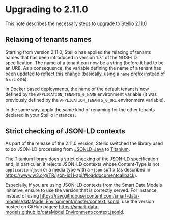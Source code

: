 # Upgrading to 2.11.0

This note describes the necessary steps to upgrade to Stellio 2.11.0

## Relaxing of tenants names

Starting from version 2.11.0, Stellio has applied the relaxing of tenants names that has been introduced in version 1.7.1 of the NGSI-LD specification. The name of a tenant can now be a string (before it had to be an URI). As a consequence, the variable defining the name of a tenant has been updated to reflect this change (basically, using a `name` prefix instead of a `uri` one).

In Docker based deployments, the name of the default tenant is now defined by the `APPLICATION_TENANTS_0_NAME` environment variable (it was previously defined by the `APPLICATION_TENANTS_0_URI` environment variable).

In the same way, apply the same kind of renaming for the other tenants declared in your Stellio instances.

## Strict checking of JSON-LD contexts

As part of the release of the 2.11.0 version, Stellio switched the library used to do JSON-LD processing from [JSONLD-Java](https://github.com/jsonld-java/jsonld-java) to [Titanium](https://github.com/filip26/titanium-json-ld).

The Titanium library does a strict checking of the JSON-LD specification and, in particular, it rejects JSON-LD contexts whose Content-Type is not `application/json` or a media type with a `+json` suffix (as described in https://www.w3.org/TR/json-ld11-api/#loaddocumentcallback).

Especially, if you are using JSON-LD contexts from the Smart Data Models initiative, ensure to use the version that is correctly served. For instance, instead of using https://raw.githubusercontent.com/smart-data-models/dataModel.Environment/master/context.jsonld, use the version hosted on GitHub pages: https://smart-data-models.github.io/dataModel.Environment/context.jsonld.
